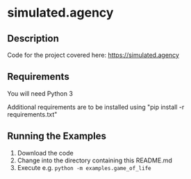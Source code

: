# simulated.agency

## Description

Code for the project covered here: https://simulated.agency

## Requirements

You will need Python 3

Additional requirements are to be installed using "pip install -r requirements.txt"

## Running the Examples

1. Download the code
2. Change into the directory containing this README.md
3. Execute e.g. `python -m examples.game_of_life`
